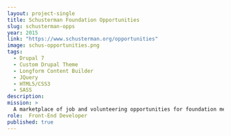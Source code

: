 ```yaml
---
layout: project-single
title: Schusterman Foundation Opportunities
slug: schusterman-opps
year: 2015
link: "https://www.schusterman.org/opportunities"
image: schus-opportunities.png
tags:
  - Drupal 7
  - Custom Drupal Theme
  - Longform Content Builder
  - JQuery
  - HTML5/CSS3
  - SASS
description:
mission: >
  A marketplace of job and volunteering opportunities for foundation members to contribute to the their community. 
role:  Front-End Developer
published: true
---
```

